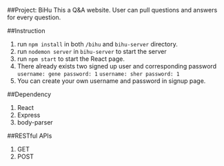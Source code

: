##Project: BiHu
This a Q&A website. User can pull questions and answers for every question.

##Instruction

1. run `npm install` in both `/bihu` and `bihu-server` directory.
2. run `nodemon server` in `bihu-server` to start the server
3. run `npm start` to start the React page.
4. There already exists two signed up user and corresponding password 
`username: gene password: 1`
`username: sher password: 1`
5. You can create your own username and password in signup page.

##Dependency
1. React
2. Express
3. body-parser


##RESTful APIs
1. GET
2. POST